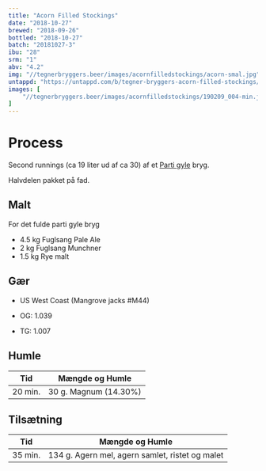 ```yaml
---
title: "Acorn Filled Stockings"
date: "2018-10-27"
brewed: "2018-09-26"
bottled: "2018-10-27"
batch: "20181027-3"
ibu: "28"
srm: "1"
abv: "4.2"
img: "//tegnerbryggers.beer/images/acornfilledstockings/acorn-smal.jpg"
untappd: "https://untappd.com/b/tegner-bryggers-acorn-filled-stockings/2928723"
images: [
    "//tegnerbryggers.beer/images/acornfilledstockings/190209_004-min.jpg"
]
---
```


# Process

Second runnings (ca 19 liter ud af ca 30) af et [Parti gyle](https://draftmag.com/parti-gyle-brewing-how-one-mash-becomes-two-beers/) bryg.

Halvdelen pakket på fad.

## Malt

For det fulde parti gyle bryg

* 4.5 kg Fuglsang Pale Ale
* 2 kg Fuglsang Munchner
* 1.5 kg Rye malt

## Gær

* US West Coast (Mangrove jacks #M44)

* OG: 1.039
* TG: 1.007

## Humle

| Tid     | Mængde og Humle        |
| ------- | ---------------------- |
| 20 min. | 30 g. Magnum (14.30%)  |

## Tilsætning

| Tid     | Mængde og Humle                                  |
| ------- | ------------------------------------------------ |
| 35 min. | 134 g. Agern mel, agern samlet, ristet og malet  |
